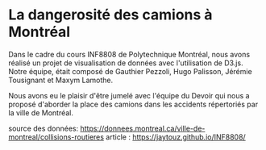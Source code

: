 # La dangerosité des camions à Montréal

Dans le cadre du cours INF8808 de Polytechnique Montréal, nous avons réalisé un projet de visualisation de données avec l'utilisation de D3.js.
Notre équipe, était composé de Gauthier Pezzoli, Hugo Palisson, Jérémie Tousignant et Maxym Lamothe. 

Nous avons eu le plaisir d'être jumelé avec l'équipe du Devoir qui nous a proposé d'aborder la place des camions dans les accidents répertoriés par la ville de Montréal. 

source des données: https://donnees.montreal.ca/ville-de-montreal/collisions-routieres
article : https://jaytouz.github.io/INF8808/
